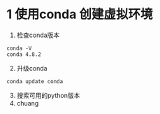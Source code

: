 # 1 使用conda 创建虚拟环境
1. 检查conda版本
```
conda -V
conda 4.8.2
```
2. 升级conda
```
conda update conda
```
3. 搜索可用的python版本
4. chuang
<!--stackedit_data:
eyJoaXN0b3J5IjpbLTE0MzgyNDM1MjBdfQ==
-->